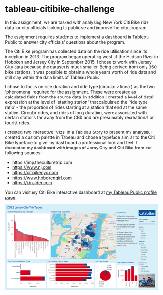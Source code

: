 # tableau-citibike-challenge

In this assignment, we are tasked with analysing New York Citi Bike ride data for city officials looking to publicise and improve the city program.

The assignment requires students to implement a dashboard in Tableαu Public to answer city officials' questions about the program.

The Citi Bike program has collected data on the ride utilisation since its inception in 2013. The program began operating west of the Hudson River in Hoboken and Jersey City in September 2015. I chose to work with Jersey City data because the dataset is much smaller. Being derived from only 350 bike stations, it was possible to obtain a whole years worth of ride data and still stay within the data limits of Tableau Public.

I chose to focus on ride duration and ride type (circular v linear) as the two 'phenomena' required for the assignment. These were created as calculated fields from the source data. In addition I created a level of detail expression at the level of 'starting station' that calculated the 'ride type ratio' - the proportion of rides starting at a station that end at the same station. Circular rides, and rides of long duration, were associated with certain stations far away from the CBD and are presumably recreational or tourist rides.

I created two interactive 'Vizs' in a Tableau Story to present my analysis. I created a custom palette in Tabeau and chose a typeface similar to the Citi Bike typeface to give my dashboard a professional look and feel. I decorated my dashboard with images of Jersy City and Citi Bike from the following sources:

- https://img.theculturetrip.com
- https://www.nj.com
- https://citibikenyc.com
- https://www.hobokengirl.com
- https://i.insider.com

You can visit my Citi Bike interactive dashboard at [my Tableau Public profile page](https://public.tableau.com/views/JC2022CitiBikeRideData/JC2022Story?:language=en-US&publish=yes&:display_count=n&:origin=viz_share_link)

![screenshot](screenshot.png)
